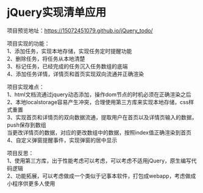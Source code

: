 # jQuery实现清单应用
项目预览地址：https://15072451079.github.io/jQuery_todo/<br>

项目实现的功能：<br>
1、添加任务，实现本地存储，实现任务定时提醒功能<br>
2、删除任务，将任务从本地清楚<br>
3、标记任务，已经完成的任务沉入任务数组的底端<br>
4、添加任务详情，详情页和首页实现双向流通并正确渲染<br>

项目实现难点：<br>
1、html文档流通过jquery动态添加，操作dom节点的时机必须在正确渲染之后<br>
2、本地localstorage容易产生冲突，合理使用第三方库来实现本地存储，css样式重置<br>
3、实现首页和详情页的双向数据流通，提取用户在首页以及详情页输入的数据，push保存到数组<br>
当更改详情页的数据，对应的更改数组中的数据，按照index值正确渲染到首页<br>
4、自定义弹窗提醒事件，实现弹窗的居中显示<br>

项目反思：<br>
1、使用第三方库，出于性能考虑可以考虑，可以考虑不适用jQuery，原生编写代码逻辑<br>
2、功能拓展，可以考虑做成一个类似于记事本软件，打包成webapp，考虑做成小程序供更多人使用<br>
